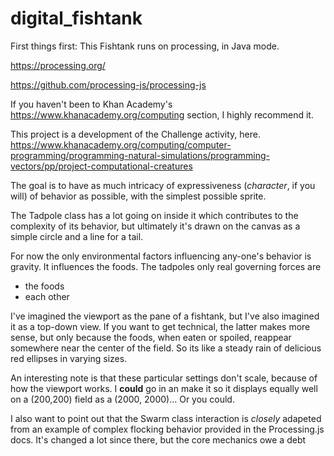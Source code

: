 # digital_fishtank

First things first:
This Fishtank runs on processing, in Java mode.

https://processing.org/

https://github.com/processing-js/processing-js



If you haven't been to Khan Academy's https://www.khanacademy.org/computing
section, I highly recommend it.

This project is a development of the Challenge activity, here.
https://www.khanacademy.org/computing/computer-programming/programming-natural-simulations/programming-vectors/pp/project-computational-creatures


The goal is to have as much intricacy of expressiveness (*character*, if you will) of behavior as possible, with the simplest possible sprite.

The Tadpole class has a lot going on inside it which contributes to the complexity of its behavior, but ultimately it's drawn on the canvas as a simple circle and a line for a tail.

For now the only environmental factors influencing any-one's behavior is gravity. It influences the foods.
The tadpoles only real governing forces are
- the foods
- each other

I've imagined the viewport as the pane of a fishtank, but I've also imagined it as a top-down view. If you want to get technical, the latter makes more sense, but only because the foods, when eaten or spoiled, reappear somewhere near the center of the field. So its like a steady rain of delicious red ellipses in varying sizes.

An interesting note is that these particular settings don't scale, because of how the viewport works. I **could** go in an make it so it displays equally well on a (200,200) field as a (2000, 2000)... Or you could.

I also want to point out that the Swarm class interaction is *closely* adapeted from an example of complex flocking behavior provided in the Processing.js docs. It's changed a lot since there, but the core mechanics owe a debt
